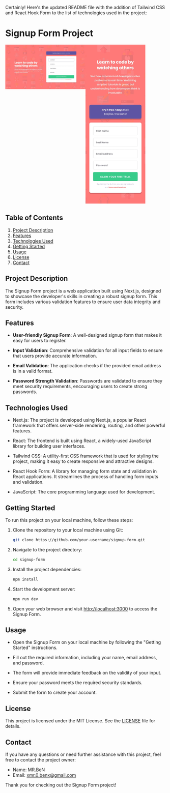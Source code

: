 Certainly! Here's the updated README file with the addition of Tailwind CSS and React Hook Form to the list of technologies used in the project:

# Signup Form Project

<div style="display: flex; justify-content: space-between;">
    <div style="flex: 1;">
        <img src="public/design/desktop-design.jpg" alt="Desktop version" width="562.5">
    </div>
    <div style="flex: 1;">
        <img src="public/design/mobile-design.jpg" alt="Mobile version" width="187.5" >
    </div>
</div>

## Table of Contents


1. [Project Description](#project-description)
2. [Features](#features)
3. [Technologies Used](#technologies-used)
4. [Getting Started](#getting-started)
5. [Usage](#usage)
6. [License](#license)
7. [Contact](#contact)

## Project Description

The Signup Form project is a web application built using Next.js, designed to showcase the developer's skills in creating a robust signup form. This form includes various validation features to ensure user data integrity and security.

## Features

- **User-friendly Signup Form**: A well-designed signup form that makes it easy for users to register.

- **Input Validation**: Comprehensive validation for all input fields to ensure that users provide accurate information.

- **Email Validation**: The application checks if the provided email address is in a valid format.

- **Password Strength Validation**: Passwords are validated to ensure they meet security requirements, encouraging users to create strong passwords.

## Technologies Used

- Next.js: The project is developed using Next.js, a popular React framework that offers server-side rendering, routing, and other powerful features.

- React: The frontend is built using React, a widely-used JavaScript library for building user interfaces.

- Tailwind CSS: A utility-first CSS framework that is used for styling the project, making it easy to create responsive and attractive designs.

- React Hook Form: A library for managing form state and validation in React applications. It streamlines the process of handling form inputs and validation.

- JavaScript: The core programming language used for development.

## Getting Started

To run this project on your local machine, follow these steps:

1. Clone the repository to your local machine using Git:

   ```bash
   git clone https://github.com/your-username/signup-form.git
   ```

2. Navigate to the project directory:

   ```bash
   cd signup-form
   ```

3. Install the project dependencies:

   ```bash
   npm install
   ```

4. Start the development server:

   ```bash
   npm run dev
   ```

5. Open your web browser and visit [http://localhost:3000](http://localhost:3000) to access the Signup Form.

## Usage

- Open the Signup Form on your local machine by following the "Getting Started" instructions.

- Fill out the required information, including your name, email address, and password.

- The form will provide immediate feedback on the validity of your input.

- Ensure your password meets the required security standards.

- Submit the form to create your account.


## License

This project is licensed under the MIT License. See the [LICENSE](LICENSE) file for details.

## Contact

If you have any questions or need further assistance with this project, feel free to contact the project owner:

- Name: MR.BeN
- Email: xmr.0.benx@gmail.com

Thank you for checking out the Signup Form project!